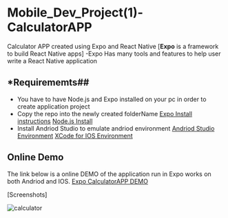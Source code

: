 # Mobile_Dev_Project(1)-CalculatorAPP
Calculator APP created using Expo and React Native
[**Expo** is a framework to build React Native apps]
-Expo Has many tools and features to help user write a React Native application

## ***Requirememts**## 
- You have to have Node.js and Expo installed on your pc in order to create application project
- Copy the repo into the newly created folderName
[Expo Install instructions](https://docs.expo.dev/get-started/installation/)
[Node.js Install](https://nodejs.org/en/download/current)
- Install Andriod Studio to emulate andriod environment
[Andriod Studio Environment](https://developer.android.com/studio)
[XCode for IOS Environment](https://developer.apple.com/xcode/)

## Online Demo ##
The link below is a online DEMO of the application run in Expo works on both Andriod and IOS.
[Expo CalculatorAPP DEMO](https://snack.expo.dev/@joseph_shen/calculator?platform=ios)

[Screenshots]

![calculator](https://github.com/RoninSanta/Mobile_Project_1-CalculatorAPP/assets/109457795/36df71ed-aff8-4b31-a305-bb044aa31693)
